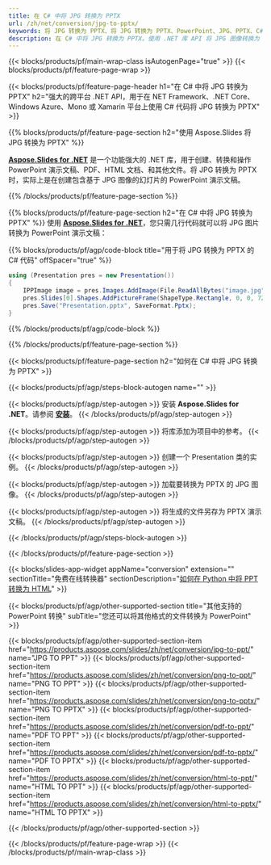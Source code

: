 ```yaml
---
title: 在 C# 中将 JPG 转换为 PPTX
url: /zh/net/conversion/jpg-to-pptx/
keywords: 将 JPG 转换为 PPTX、将 JPG 转换为 PPTX、PowerPoint、JPG、PPTX、C# API、.NET 库
description: 在 C# 中将 JPG 转换为 PPTX。使用 .NET 库 API 将 JPG 图像转换为 PowerPoint
---
```


{{< blocks/products/pf/main-wrap-class isAutogenPage="true" >}}
{{< blocks/products/pf/feature-page-wrap >}}

{{< blocks/products/pf/feature-page-header h1="在 C# 中将 JPG 转换为 PPTX" h2="强大的跨平台 .NET API，用于在 NET Framework、.NET Core、Windows Azure、Mono 或 Xamarin 平台上使用 C# 代码将 JPG 转换为 PPTX" >}}

{{% blocks/products/pf/feature-page-section h2="使用 Aspose.Slides 将 JPG 转换为 PPTX" %}}

[**Aspose.Slides for .NET**](https://products.aspose.com/slides/zh/net/) 是一个功能强大的 .NET 库，用于创建、转换和操作 PowerPoint 演示文稿、PDF、HTML 文档、和其他文件。将 JPG 转换为 PPTX 时，实际上是在创建包含基于 JPG 图像的幻灯片的 PowerPoint 演示文稿。

{{% /blocks/products/pf/feature-page-section %}}


{{% blocks/products/pf/feature-page-section  h2="在 C# 中将 JPG 转换为 PPTX" %}}
使用 [**Aspose.Slides for .NET**](https://products.aspose.com/slides/zh/net/)，您只需几行代码就可以将 JPG 图片转换为 PowerPoint 演示文稿：

{{% blocks/products/pf/agp/code-block title="用于将 JPG 转换为 PPTX 的 C# 代码" offSpacer="true" %}}
```cs
using (Presentation pres = new Presentation())
{
    IPPImage image = pres.Images.AddImage(File.ReadAllBytes("image.jpg"));
    pres.Slides[0].Shapes.AddPictureFrame(ShapeType.Rectangle, 0, 0, 720, 540, image);
    pres.Save("Presentation.pptx", SaveFormat.Pptx);
}
```
{{% /blocks/products/pf/agp/code-block %}}

{{% /blocks/products/pf/feature-page-section %}}




{{< blocks/products/pf/feature-page-section  h2="如何在 C# 中将 JPG 转换为 PPTX" >}}


{{< blocks/products/pf/agp/steps-block-autogen name="" >}}


{{< blocks/products/pf/agp/step-autogen >}}
安装 **Aspose.Slides for .NET**。请参阅 [**安装**](https://docs.aspose.com/slides/net/installation/)。
{{< /blocks/products/pf/agp/step-autogen >}}

{{< blocks/products/pf/agp/step-autogen >}}
将库添加为项目中的参考。
{{< /blocks/products/pf/agp/step-autogen >}}

{{< blocks/products/pf/agp/step-autogen >}}
创建一个 Presentation 类的实例。
{{< /blocks/products/pf/agp/step-autogen >}}

{{< blocks/products/pf/agp/step-autogen >}}
加载要转换为 PPTX 的 JPG 图像。
{{< /blocks/products/pf/agp/step-autogen >}}

{{< blocks/products/pf/agp/step-autogen >}}
将生成的文件另存为 PPTX 演示文稿。
{{< /blocks/products/pf/agp/step-autogen >}}


{{< /blocks/products/pf/agp/steps-block-autogen >}}


{{< /blocks/products/pf/feature-page-section >}}




{{< blocks/slides-app-widget  appName="conversion" extension="" sectionTitle="免费在线转换器" sectionDescription="[如何在 Python 中将 PPT 转换为 HTML](https://products.aspose.com/slides/zh/python-net/conversion/ppt-to-html/)" >}}

{{< blocks/products/pf/agp/other-supported-section title="其他支持的 PowerPoint 转换" subTitle="您还可以将其他格式的文件转换为 PowerPoint" >}}

{{< blocks/products/pf/agp/other-supported-section-item href="https://products.aspose.com/slides/zh/net/conversion/jpg-to-ppt/" name="JPG TO PPT" >}}
{{< blocks/products/pf/agp/other-supported-section-item href="https://products.aspose.com/slides/zh/net/conversion/png-to-ppt/" name="PNG TO PPT" >}}
{{< blocks/products/pf/agp/other-supported-section-item href="https://products.aspose.com/slides/zh/net/conversion/png-to-pptx/" name="PNG TO PPTX" >}}
{{< blocks/products/pf/agp/other-supported-section-item href="https://products.aspose.com/slides/zh/net/conversion/pdf-to-ppt/" name="PDF TO PPT" >}}
{{< blocks/products/pf/agp/other-supported-section-item href="https://products.aspose.com/slides/zh/net/conversion/pdf-to-pptx/" name="PDF TO PPTX" >}}
{{< blocks/products/pf/agp/other-supported-section-item href="https://products.aspose.com/slides/zh/net/conversion/html-to-ppt/" name="HTML TO PPT" >}}
{{< blocks/products/pf/agp/other-supported-section-item href="https://products.aspose.com/slides/zh/net/conversion/html-to-pptx/" name="HTML TO PPTX" >}}


{{< /blocks/products/pf/agp/other-supported-section >}}

{{< /blocks/products/pf/feature-page-wrap >}}
{{< /blocks/products/pf/main-wrap-class >}}